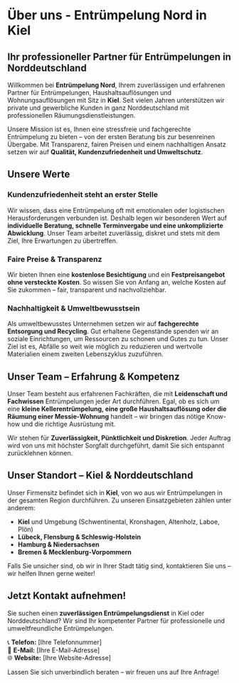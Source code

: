 # Über uns - Entrümpelung Nord in Kiel

## Ihr professioneller Partner für Entrümpelungen in Norddeutschland

Willkommen bei **Entrümpelung Nord**, Ihrem zuverlässigen und erfahrenen Partner für Entrümpelungen, Haushaltsauflösungen und Wohnungsauflösungen mit Sitz in **Kiel**. Seit vielen Jahren unterstützen wir private und gewerbliche Kunden in ganz Norddeutschland mit professionellen Räumungsdienstleistungen.

Unsere Mission ist es, Ihnen eine stressfreie und fachgerechte Entrümpelung zu bieten – von der ersten Beratung bis zur besenreinen Übergabe. Mit Transparenz, fairen Preisen und einem nachhaltigen Ansatz setzen wir auf **Qualität, Kundenzufriedenheit und Umweltschutz**.

## Unsere Werte

### **Kundenzufriedenheit steht an erster Stelle**
Wir wissen, dass eine Entrümpelung oft mit emotionalen oder logistischen Herausforderungen verbunden ist. Deshalb legen wir besonderen Wert auf **individuelle Beratung, schnelle Terminvergabe und eine unkomplizierte Abwicklung**. Unser Team arbeitet zuverlässig, diskret und stets mit dem Ziel, Ihre Erwartungen zu übertreffen.

### **Faire Preise & Transparenz**
Wir bieten Ihnen eine **kostenlose Besichtigung** und ein **Festpreisangebot ohne versteckte Kosten**. So wissen Sie von Anfang an, welche Kosten auf Sie zukommen – fair, transparent und nachvollziehbar.

### **Nachhaltigkeit & Umweltbewusstsein**
Als umweltbewusstes Unternehmen setzen wir auf **fachgerechte Entsorgung und Recycling**. Gut erhaltene Gegenstände spenden wir an soziale Einrichtungen, um Ressourcen zu schonen und Gutes zu tun. Unser Ziel ist es, Abfälle so weit wie möglich zu reduzieren und wertvolle Materialien einem zweiten Lebenszyklus zuzuführen.

## Unser Team – Erfahrung & Kompetenz

Unser Team besteht aus erfahrenen Fachkräften, die mit **Leidenschaft und Fachwissen** Entrümpelungen jeder Art durchführen. Egal, ob es sich um eine **kleine Kellerentrümpelung, eine große Haushaltsauflösung oder die Räumung einer Messie-Wohnung** handelt – wir bringen das nötige Know-how und die richtige Ausrüstung mit.

Wir stehen für **Zuverlässigkeit, Pünktlichkeit und Diskretion**. Jeder Auftrag wird von uns mit höchster Sorgfalt durchgeführt, damit Sie sich entspannt zurücklehnen können.

## Unser Standort – Kiel & Norddeutschland

Unser Firmensitz befindet sich in **Kiel**, von wo aus wir Entrümpelungen in der gesamten Region durchführen. Zu unseren Einsatzgebieten zählen unter anderem:

- **Kiel** und Umgebung (Schwentinental, Kronshagen, Altenholz, Laboe, Plön)
- **Lübeck, Flensburg & Schleswig-Holstein**
- **Hamburg & Niedersachsen**
- **Bremen & Mecklenburg-Vorpommern**

Falls Sie unsicher sind, ob wir in Ihrer Stadt tätig sind, kontaktieren Sie uns – wir helfen Ihnen gerne weiter!

## Jetzt Kontakt aufnehmen!

Sie suchen einen **zuverlässigen Entrümpelungsdienst** in Kiel oder Norddeutschland? Wir sind Ihr kompetenter Partner für professionelle und umweltfreundliche Entrümpelungen.

📞 **Telefon:** [Ihre Telefonnummer]  
📧 **E-Mail:** [Ihre E-Mail-Adresse]  
🌐 **Website:** [Ihre Website-Adresse]  

Lassen Sie sich unverbindlich beraten – wir freuen uns auf Ihre Anfrage!